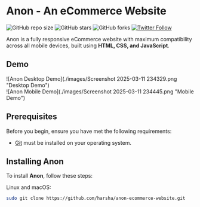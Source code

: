 # Anon - An eCommerce Website

![GitHub repo size](https://img.shields.io/github/repo-size/harsha/anon-ecommerce-website)
![GitHub stars](https://img.shields.io/github/stars/harsha/anon-ecommerce-website?style=social)
![GitHub forks](https://img.shields.io/github/forks/harsha/anon-ecommerce-website?style=social)
[![Twitter Follow](https://img.shields.io/twitter/follow/harsha?style=social)](https://twitter.com/intent/follow?screen_name=harsha)

Anon is a fully responsive eCommerce website with maximum compatibility across all mobile devices, built using **HTML, CSS, and JavaScript**.

## Demo

![Anon Desktop Demo](./images/Screenshot 2025-03-11 234329.png "Desktop Demo")  
![Anon Mobile Demo](./images/Screenshot 2025-03-11 234445.png "Mobile Demo")

## Prerequisites

Before you begin, ensure you have met the following requirements:

* [Git](https://git-scm.com/downloads "Download Git") must be installed on your operating system.

## Installing Anon

To install **Anon**, follow these steps:

Linux and macOS:

```bash
sudo git clone https://github.com/harsha/anon-ecommerce-website.git
